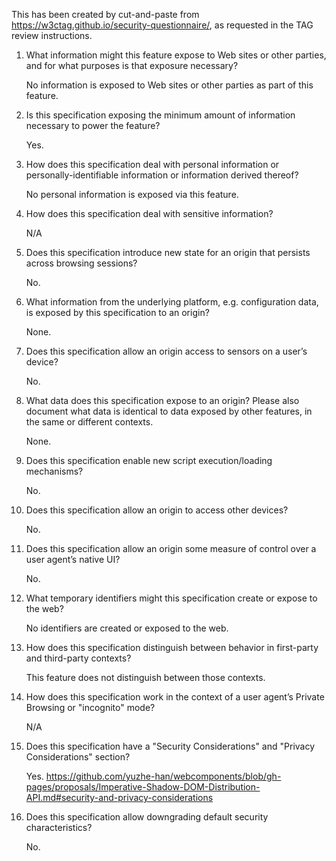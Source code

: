 This has been created by cut-and-paste from https://w3ctag.github.io/security-questionnaire/, as requested in the TAG review instructions.

1. What information might this feature expose to Web sites or other parties, and for what purposes is that exposure necessary?

    No information is exposed to Web sites or other parties as part of this feature.

2. Is this specification exposing the minimum amount of information necessary to power the feature?

    Yes.

3. How does this specification deal with personal information or personally-identifiable information or information derived thereof?

    No personal information is exposed via this feature.

4. How does this specification deal with sensitive information?

    N/A

5. Does this specification introduce new state for an origin that persists across browsing sessions?

    No.

6. What information from the underlying platform, e.g. configuration data, is exposed by this specification to an origin?

    None.

7. Does this specification allow an origin access to sensors on a user’s device?

    No.

8. What data does this specification expose to an origin? Please also document what data is identical to data exposed by other features, in the same or different contexts.

    None.

9. Does this specification enable new script execution/loading mechanisms?

    No.

10. Does this specification allow an origin to access other devices?

    No.

11. Does this specification allow an origin some measure of control over a user agent’s native UI?

    No.

12. What temporary identifiers might this specification create or expose to the web?

    No identifiers are created or exposed to the web.

13. How does this specification distinguish between behavior in first-party and third-party contexts?

    This feature does not distinguish between those contexts.

14. How does this specification work in the context of a user agent’s Private Browsing or "incognito" mode?

    N/A

15. Does this specification have a "Security Considerations" and "Privacy Considerations" section?

    Yes. https://github.com/yuzhe-han/webcomponents/blob/gh-pages/proposals/Imperative-Shadow-DOM-Distribution-API.md#security-and-privacy-considerations

16. Does this specification allow downgrading default security characteristics?

    No.
